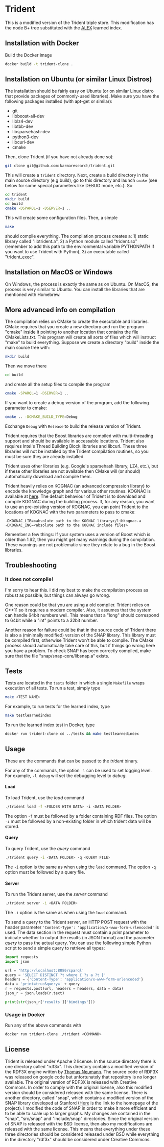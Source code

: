 # Trident

This is a modified version of the Trident triple store. This modification has the node B+ tree substituted with the <a href="https://github.com/microsoft/ALEX">ALEX</a> learned index.

## Installation with Docker

Build the Docker image

```bash
docker build -t trident-clone .
```

## Installation on Ubuntu (or similar Linux Distros)

The installation should be fairly easy on Ubuntu (or on similar Linux distro
that provide packages of commonly-used libraries). Make sure you have
the following packages installed (with apt-get or similar):

- git
- libboost-all-dev
- liblz4-dev
- libtbb-dev
- libsparsehash-dev
- python3-dev
- libcurl-dev
- cmake

Then, clone Trident (if you have not already done so):

```bash
git clone git@github.com:karmaresearch/trident.git
```

This will create a `trident` directory. Next, create a build directory in the main source directory
(e.g build), go to this directory and launch `cmake` (see below for some special parameters like DEBUG
mode, etc.). So:

```bash
cd trident
mkdir build
cd build
cmake -DSPARQL=1 -DSERVER=1 ..
```

This will create some configuration files. Then, a simple

```bash
make
```

should compile everything. The compilation process creates a: 1) static library called
"libtrident.a", 2) a Python module called "trident.so" (remember to add this
path to the environmental variable PYTHONPATH if you want to use Trident with
Python), 3) an executable called "trident_exec". 


## Installation on MacOS or Windows

On Windows, the process is exactly the same as on Ubuntu.
On MacOS, the process is very similar to Ubuntu. You can install the libraries that
are mentioned with Homebrew.

## More advanced info on compilation

The compilation relies on CMake to create the executable and libraries. CMake
requires that you create a new directory and run the program "cmake" inside it
pointing to another location that contains the file CMakeLists.txt. This
program will create all sorts of files which will instruct "make" to build
everything.  Suppose we create a directory "build" inside the main source tree
with:

```bash
mkdir build
```

Then we move there

```bash
cd build
```

and create all the setup files to compile the program

```bash
cmake -SPARQL=1 -DSERVER=1 ..
```

If you want to create a debug version of the program, add the following
parameter to cmake:

```bash
cmake .. -DCMAKE_BUILD_TYPE=Debug
```

Exchange `Debug` with `Release` to build the release version of Trident.

Trident requires that the Boost libraries are compiled with multi-threading
support and should be available in accessable locations. Trident also requires
Intel's Thread Building Block libraries and libcurl. These three libraries will
not be installed by the Trident compilation routines, so you must be sure they
are already installed.

Trident uses other libraries (e.g. Google's sparsehash library, LZ4, etc.),
but if these other libraries are not available then CMake will (or should)
automatically download and compile them.

Trident heavily relies on KOGNAC (an advanced compression library) to encode
the knowledge graph and for various other routines. KOGNAC is available at <a 
href="https://github.com/jrbn/kognac">here</a>. The default behaviour of
Trident is to download and compile KOGNAC during the building process. If, for
any reason, you want to use an pre-existing version of KOGNAC, you can point
Trident to the locations of KOGNAC with the two parameters to pass to cmake:

```
-DKOGNAC_LIB=<absolute path to the KOGNAC library>/libkognac.a
-DKOGNAC_INC=<absolute path to the KOGNAC include files>
```

Remember a few things: If your system uses a version of Boost which is older
than 1.62, then you might get many warnings during the compilation. These
warnings are not problematic since they relate to a bug in the Boost libraries.

## Troubleshooting

### It does not compile!

I'm sorry to hear this. I did my best to make the compilation process as robust
as possible, but things can always go wrong.

One reason could be that you are using a old compiler. Trident relies on C++11
so it requires a modern compiler. Also, it assumes that the system can handle
64bit numbers well. This means that a "long" should correspond to 64bit while a
"int" points to a 32bit number.

Another reason for failure could be that in the source code of Trident there is
also a (minimally modified) version of the SNAP library. This library must be
compiled first, otherwise Trident won't be able to compile. The CMake process
should automatically take care of this, but if things go wrong here you have a
problem. To check SNAP has been correctly compiled, make sure that the file
"snap/snap-core/libsnap.a" exists.

## Tests

Tests are located in the `tests` folder in which a single `Makefile` wraps execution of all tests.
To run a test, simply type

```bash
make <TEST NAME>
```

For example, to run tests for the learned index, type

```bash
make testlearnedindex
```

To run the learned index test in Docker, type

```bash
docker run trident-clone cd ../tests && make testlearnedindex
```

## Usage

These are the commands that can be passed to the _trident_ binary.

For any of the commands, the option `-l` can be used to set logging level. For example, `-l debug` will set the debugging level to _debug_.

#### Load

To load Trident, use the _load_ command

```bash
./trident load -f <FOLDER WITH DATA> -i <DATA FOLDER>
```

The option `-f` must be followed by a folder containing RDF files.
The option `-i` must be followed by a non-existing folder in which trident data will be stored.

#### Query

To query Trident, use the _query_ command

```bash
./trident query -i <DATA FOLDER> -q <QUERY FILE>
```

The `-i` option is the same as when using the `load` command.
The option `-q` option must be followed by a query file.

#### Server

To run the Trident server, use the _server_ command

```bash
./trident server -i <DATA FOLDER>
```

The `-i` option is the same as when using the `load` command.

To send a query to the Trident server, an HTTP POST request with the header parameter `'Content-Type': 'application/x-www-form-urlencoded'` is used. The data section in the request must contain a _print_ parameter to indicate whether to output the results (in JSON format) and the parameter _query_ to pass the actual query.
You can use the following simple Python script to send a simple query to retrieve all types:

```python
import requests
import json

url = 'http://localhost:8080/sparql'
query = 'SELECT DISTINCT ?t where { ?s a ?t }'
headers = {'Content-Type': 'application/x-www-form-urlencoded'}
data = 'print=true&query=' + query
r = requests.post(url, headers = headers, data = data)
json_r = json.loads(r.text)

print(str(json_r['results']['bindings']))
```

### Usage in Docker

Run any of the above commands with

```bash
docker run trident-clone ./trident <COMMAND>
```

## License

Trident is released under Apache 2 license. In the source directory
there is one directory called "rdf3x". This directory
contains a modified version of the RDF3X engine written by <a
href="https://db.in.tum.de/~neumann/">Thomas Neumann</a>. The source code of
RDF3X was released on  google code but unfortunately that repository is no
longer available. The original version of RDF3X is released with Creative
Commons. In order to comply with the original license, also this modified
version should be considered released with the same license. There is another directory, called "snap", which contains a modified version of the SNAP library developed at
Stanford (<a href="http://snap.stanford.edu/snap/index.html">Here</a> is the
link to the homepage of the project). I modified the code of SNAP in order to
make it more efficient and to be able to scale up to larger graphs. My changes are contained in the "snap", "src/snap" and "include/snap" directories. Since the original version of SNAP is
released with the BSD license, then also my modifications are released with
the same license. This means that everything under these three directories should be considered released under BSD while everything in the directory "rdf3x" should be considered under Creative Commons.
